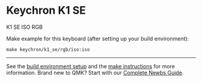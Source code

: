 # Keychron K1 SE

K1 SE ISO RGB

Make example for this keyboard (after setting up your build environment):

    make keychron/k1_se/rgb/iso:iso

* * *
See the [build environment setup](https://docs.qmk.fm/#/getting_started_build_tools) and the [make instructions](https://docs.qmk.fm/#/getting_started_make_guide) for more information. Brand new to QMK? Start with our [Complete Newbs Guide](https://docs.qmk.fm/#/newbs).
